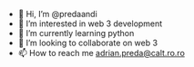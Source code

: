 - 👋 Hi, I’m @predaandi
- 👀 I’m interested in web 3 development
- 🌱 I’m currently learning python
- 💞️ I’m looking to collaborate on web 3
- 📫 How to reach me adrian.preda@calt.ro.ro
<!---
predaandi/predaandi is a ✨ special ✨ repository because its `README.md` (this file) appears on your GitHub profile.
You can click the Preview link to take a look at your changes.
--->
